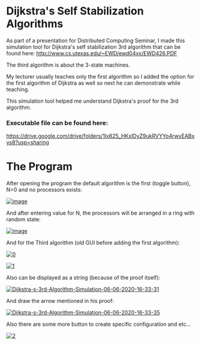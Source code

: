 # Dijkstra's Self Stabilization Algorithms
As part of a presentation for Distributed Computing Seminar, I made this simulation tool for Dijkstra's self stabilization 3rd algorithm that can be found here:
http://www.cs.utexas.edu/~EWD/ewd04xx/EWD426.PDF

The third algorithm is about the 3-state machines.

My lecturer usually teaches only the first algorithm so I added the option for the first algorithm of Dijkstra as well 
so next he can demonstrate while teaching. 

This simulation tool helped me understand Dijkstra's proof for the 3rd algorithm.

### Executable file can be found here:
https://drive.google.com/drive/folders/1lx825_HKxlDyZ9ukRVYYo4rwvEABxys8?usp=sharing


# The Program

After opening the program the default algorithm is the first (toggle button), N=0 and no processors exists:

<a href="https://ibb.co/SPLqFcJ"><img src="https://i.ibb.co/G0hgz9F/image.png" alt="image" border="0"></a>

And after entering value for N, the processors will be arranged in a ring with random state:

<a href="https://ibb.co/tbhmd8s"><img src="https://i.ibb.co/7GzY92W/image.png" alt="image" border="0"></a>

And for the Third algorithm (old GUI before adding the first algorithm):

<a href="https://ibb.co/5WgJF2H"><img src="https://i.ibb.co/wNF2sYm/0.png" alt="0" border="0"></a>

<a href="https://ibb.co/yXMB2F9"><img src="https://i.ibb.co/CzXsLKc/1.png" alt="1" border="0"></a>

Also can be displayed as a string (because of the proof itself):

<a href="https://ibb.co/86gtcvN"><img src="https://i.ibb.co/vZ4RYyV/Dijkstra-s-3rd-Algorithm-Simulation-06-06-2020-16-33-31.png" alt="Dijkstra-s-3rd-Algorithm-Simulation-06-06-2020-16-33-31" border="0"></a>

And draw the arrow mentioned in his proof:

<a href="https://ibb.co/0Jycz27"><img src="https://i.ibb.co/Lpd8sRF/Dijkstra-s-3rd-Algorithm-Simulation-06-06-2020-16-33-35.png" alt="Dijkstra-s-3rd-Algorithm-Simulation-06-06-2020-16-33-35" border="0"></a>

Also there are some more button to create specific configuration and etc...

<a href="https://ibb.co/g4kd4G2"><img src="https://i.ibb.co/WVm0VQh/2.png" alt="2" border="0"></a>



